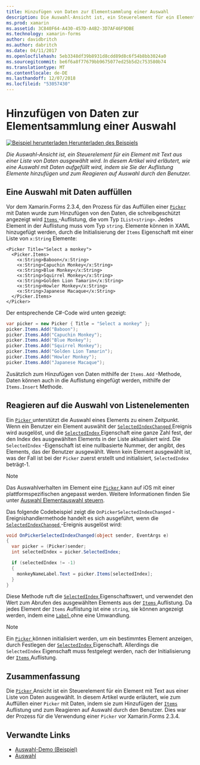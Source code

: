 ```yaml
---
title: Hinzufügen von Daten zur Elementsammlung einer Auswahl
description: Die Auswahl-Ansicht ist, ein Steuerelement für ein Element mit Text aus einer Liste von Daten ausgewählt wird. In diesem Artikel wird erläutert, wie eine Auswahl mit Daten aufgefüllt wird, indem sie Sie der Auflistung Elemente hinzufügen und zum Reagieren auf Auswahl durch den Benutzer.
ms.prod: xamarin
ms.assetid: 3C840F64-A430-457D-A4B2-3D7AF46F9DBE
ms.technology: xamarin-forms
author: davidbritch
ms.author: dabritch
ms.date: 04/11/2017
ms.openlocfilehash: 5eb3348df39b8931d8cdd89d8c6f54b8bb3024a0
ms.sourcegitcommit: be6f6a8f77679bb9675077ed25b5d2c753580b74
ms.translationtype: MT
ms.contentlocale: de-DE
ms.lasthandoff: 12/07/2018
ms.locfileid: "53057430"
---
```

# <a name="adding-data-to-a-pickers-items-collection"></a>Hinzufügen von Daten zur Elementsammlung einer Auswahl

[![Beispiel herunterladen](~/media/shared/download.png) Herunterladen des Beispiels](https://developer.xamarin.com/samples/xamarin-forms/UserInterface/PickerDemo/)

_Die Auswahl-Ansicht ist, ein Steuerelement für ein Element mit Text aus einer Liste von Daten ausgewählt wird. In diesem Artikel wird erläutert, wie eine Auswahl mit Daten aufgefüllt wird, indem sie Sie der Auflistung Elemente hinzufügen und zum Reagieren auf Auswahl durch den Benutzer._

## <a name="populating-a-picker-with-data"></a>Eine Auswahl mit Daten auffüllen

Vor dem Xamarin.Forms 2.3.4, den Prozess für das Auffüllen einer [ `Picker` ](xref:Xamarin.Forms.Picker) mit Daten wurde zum Hinzufügen von den Daten, die schreibgeschützt angezeigt wird [ `Items` ](xref:Xamarin.Forms.Picker.Items) -Auflistung, die vom Typ `IList<string>`. Jedes Element in der Auflistung muss vom Typ `string`. Elemente können in XAML hinzugefügt werden, durch die Initialisierung der `Items` Eigenschaft mit einer Liste von `x:String` Elemente:

```xaml
<Picker Title="Select a monkey">
  <Picker.Items>
    <x:String>Baboon</x:String>
    <x:String>Capuchin Monkey</x:String>
    <x:String>Blue Monkey</x:String>
    <x:String>Squirrel Monkey</x:String>
    <x:String>Golden Lion Tamarin</x:String>
    <x:String>Howler Monkey</x:String>
    <x:String>Japanese Macaque</x:String>
  </Picker.Items>
</Picker>
```

Der entsprechende C#-Code wird unten gezeigt:

```csharp
var picker = new Picker { Title = "Select a monkey" };
picker.Items.Add("Baboon");
picker.Items.Add("Capuchin Monkey");
picker.Items.Add("Blue Monkey");
picker.Items.Add("Squirrel Monkey");
picker.Items.Add("Golden Lion Tamarin");
picker.Items.Add("Howler Monkey");
picker.Items.Add("Japanese Macaque");
```

Zusätzlich zum Hinzufügen von Daten mithilfe der `Items.Add` -Methode, Daten können auch in die Auflistung eingefügt werden, mithilfe der `Items.Insert` Methode.

## <a name="responding-to-item-selection"></a>Reagieren auf die Auswahl von Listenelementen

Ein [ `Picker` ](xref:Xamarin.Forms.Picker) unterstützt die Auswahl eines Elements zu einem Zeitpunkt. Wenn ein Benutzer ein Element auswählt der [ `SelectedIndexChanged` ](xref:Xamarin.Forms.Picker.SelectedIndexChanged) Ereignis wird ausgelöst, und die [ `SelectedIndex` ](xref:Xamarin.Forms.Picker.SelectedIndex) Eigenschaft eine ganze Zahl fest, der den Index des ausgewählten Elements in der Liste aktualisiert wird. Die `SelectedIndex` -Eigenschaft ist eine nullbasierte Nummer, der angibt, des Elements, das der Benutzer ausgewählt. Wenn kein Element ausgewählt ist, was der Fall ist bei der `Picker` zuerst erstellt und initialisiert, `SelectedIndex` beträgt-1.

> [!NOTE]
> Das Auswahlverhalten im Element eine [ `Picker` ](xref:Xamarin.Forms.Picker) kann auf iOS mit einer plattformspezifischen angepasst werden. Weitere Informationen finden Sie unter [Auswahl Elementauswahl steuern](~/xamarin-forms/platform/platform-specifics/consuming/ios.md#picker_update_mode).

Das folgende Codebeispiel zeigt die `OnPickerSelectedIndexChanged` -Ereignishandlermethode handelt es sich ausgeführt, wenn die [ `SelectedIndexChanged` ](xref:Xamarin.Forms.Picker.SelectedIndexChanged) -Ereignis ausgelöst wird:

```csharp
void OnPickerSelectedIndexChanged(object sender, EventArgs e)
{
  var picker = (Picker)sender;
  int selectedIndex = picker.SelectedIndex;

  if (selectedIndex != -1)
  {
    monkeyNameLabel.Text = picker.Items[selectedIndex];
  }
}
```

Diese Methode ruft die [ `SelectedIndex` ](xref:Xamarin.Forms.Picker.SelectedIndex) Eigenschaftswert, und verwendet den Wert zum Abrufen des ausgewählten Elements aus der [ `Items` ](xref:Xamarin.Forms.Picker.Items) Auflistung. Da jedes Element der `Items` Auflistung ist eine `string`, sie können angezeigt werden, indem eine [ `Label` ](xref:Xamarin.Forms.Label) ohne eine Umwandlung.

> [!NOTE]
> Ein [ `Picker` ](xref:Xamarin.Forms.Picker) können initialisiert werden, um ein bestimmtes Element anzeigen, durch Festlegen der [ `SelectedIndex` ](xref:Xamarin.Forms.Picker.SelectedIndex) Eigenschaft. Allerdings die `SelectedIndex` Eigenschaft muss festgelegt werden, nach der Initialisierung der [ `Items` ](xref:Xamarin.Forms.Picker.Items) Auflistung.

## <a name="summary"></a>Zusammenfassung

Die [ `Picker` ](xref:Xamarin.Forms.Picker) Ansicht ist ein Steuerelement für ein Element mit Text aus einer Liste von Daten ausgewählt. In diesem Artikel wurde erläutert, wie zum Auffüllen einer `Picker` mit Daten, indem sie zum Hinzufügen der [ `Items` ](xref:Xamarin.Forms.Picker.Items) Auflistung und zum Reagieren auf Auswahl durch den Benutzer. Dies war der Prozess für die Verwendung einer `Picker` vor Xamarin.Forms 2.3.4.


## <a name="related-links"></a>Verwandte Links

- [Auswahl-Demo (Beispiel)](https://developer.xamarin.com/samples/xamarin-forms/UserInterface/PickerDemo/)
- [Auswahl](xref:Xamarin.Forms.Picker)
